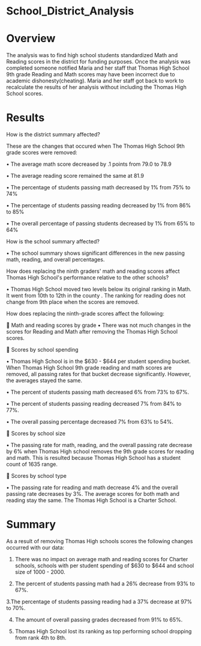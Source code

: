 # School_District_Analysis

# Overview

The analysis was to find high school students standardized Math and Reading scores in the district for funding purposes. Once the analysis was completed someone notified Maria and her staff that  Thomas High School  9th grade Reading and Math scores may have been incorrect due to academic dishonesty(cheating). Maria and her staff got back to work to recalculate the results of her analysis without including the Thomas High School scores. 

# Results

How is the district summary affected?

These are the changes that occured when The Thomas High School 9th grade scores were removed:

•	The average math score decreased by .1 points from 79.0 to 78.9

•	The average reading score remained the same at 81.9

•	The percentage of students passing math decreased by 1% from 75% to 74%

•	The percentage of students passing reading decreased by 1% from 86% to 85%

•	The overall percentage of passing students decreased by 1% from 65% to 64%




How is the school summary affected?

•	The school summary shows significant differences in the new passing math, reading, and overall percentages.




How does replacing the ninth graders' math and reading scores affect Thomas High School's performance relative to the other schools?

•	Thomas High School moved two levels below its original ranking in Math. It went from 10th to 12th  in the county . The ranking for reading does not change from 9th place when the scores are removed.



How does replacing the ninth-grade scores affect the following:

	Math and reading scores by grade
•	There was not much changes in the scores for Reading and Math after removing the Thomas High School scores.

	Scores by school spending

•	Thomas High School is in the $630 - $644 per student spending bucket. When Thomas High School 9th grade reading and math scores are removed, all passing rates for that bucket decrease significantly. However, the averages stayed the same.

•	The percent of students passing math decreased 6% from 73% to 67%.

•	The percent of students passing reading decreased 7% from 84% to 77%.

•	The overall passing percentage decreased 7% from 63% to 54%.

	Scores by school size

•	The passing rate for math, reading, and the overall passing rate decrease by 6% when Thomas High school removes the 9th grade scores for reading and math. This is resulted because Thomas High School has a student count of 1635 range. 

	Scores by school type

•	The passing rate for reading and math decrease 4% and the overall passing rate decreases by 3%. The average scores for both math and reading stay the same. The Thomas High School is a Charter School.

# Summary

As a result of removing Thomas High schools scores the following changes occurred with our data:

1. There was no  impact on average math and reading scores for Charter schools, schools with per student spending of $630 to $644 and school size of 1000 - 2000.

2. The percent of students passing math had a 26% decrease from 93% to 67%.

3.The percentage of students passing reading had a 37% decrease at 97% to 70%.

4. The amount of overall passing grades decreased from 91% to 65%.

5. Thomas High School lost its ranking as top performing school dropping from rank 4th to 8th.


